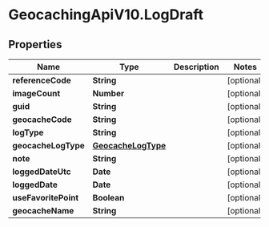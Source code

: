 # GeocachingApiV10.LogDraft

## Properties
Name | Type | Description | Notes
------------ | ------------- | ------------- | -------------
**referenceCode** | **String** |  | [optional] 
**imageCount** | **Number** |  | [optional] 
**guid** | **String** |  | [optional] 
**geocacheCode** | **String** |  | [optional] 
**logType** | **String** |  | [optional] 
**geocacheLogType** | [**GeocacheLogType**](GeocacheLogType.md) |  | [optional] 
**note** | **String** |  | [optional] 
**loggedDateUtc** | **Date** |  | [optional] 
**loggedDate** | **Date** |  | [optional] 
**useFavoritePoint** | **Boolean** |  | [optional] 
**geocacheName** | **String** |  | [optional] 


